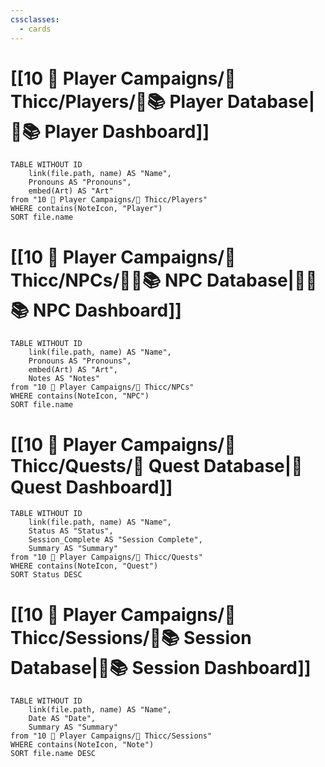 ```yaml
---
cssclasses:
  - cards
---
```


# [[10 🧙 Player Campaigns/🧛 Thicc/Players/🧙📚 Player Database|🧙📚 Player Dashboard]]
```dataview
TABLE WITHOUT ID 
	link(file.path, name) AS "Name", 
	Pronouns AS "Pronouns",
	embed(Art) AS "Art"
from "10 🧙 Player Campaigns/🧛 Thicc/Players"
WHERE contains(NoteIcon, "Player")
SORT file.name
```

# [[10 🧙 Player Campaigns/🧛 Thicc/NPCs/👨‍🌾📚 NPC Database|👨‍🌾📚 NPC Dashboard]]
```dataview
TABLE WITHOUT ID 
	link(file.path, name) AS "Name", 
	Pronouns AS "Pronouns",
	embed(Art) AS "Art",
	Notes AS "Notes"
from "10 🧙 Player Campaigns/🧛 Thicc/NPCs"
WHERE contains(NoteIcon, "NPC")
SORT file.name
```

# [[10 🧙 Player Campaigns/🧛 Thicc/Quests/🎯 Quest Database|🎯 Quest Dashboard]]
```dataview
TABLE WITHOUT ID 
	link(file.path, name) AS "Name",
	Status AS "Status",
	Session_Complete AS "Session Complete",
	Summary AS "Summary"
from "10 🧙 Player Campaigns/🧛 Thicc/Quests"
WHERE contains(NoteIcon, "Quest")
SORT Status DESC
```

# [[10 🧙 Player Campaigns/🧛 Thicc/Sessions/🧻📚 Session Database|🧻📚 Session Dashboard]]
```dataview
TABLE WITHOUT ID 
	link(file.path, name) AS "Name", 
	Date AS "Date",
	Summary AS "Summary"
from "10 🧙 Player Campaigns/🧛 Thicc/Sessions"
WHERE contains(NoteIcon, "Note")
SORT file.name DESC
```
